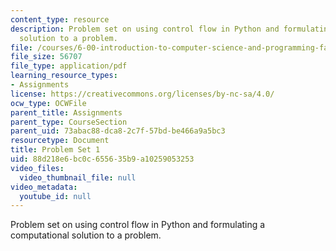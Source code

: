 ```yaml
---
content_type: resource
description: Problem set on using control flow in Python and formulating a computational
  solution to a problem.
file: /courses/6-00-introduction-to-computer-science-and-programming-fall-2008/88d218e6bc0c655635b9a10259053253_pset1a.pdf
file_size: 56707
file_type: application/pdf
learning_resource_types:
- Assignments
license: https://creativecommons.org/licenses/by-nc-sa/4.0/
ocw_type: OCWFile
parent_title: Assignments
parent_type: CourseSection
parent_uid: 73abac88-dca8-2c7f-57bd-be466a9a5bc3
resourcetype: Document
title: Problem Set 1
uid: 88d218e6-bc0c-6556-35b9-a10259053253
video_files:
  video_thumbnail_file: null
video_metadata:
  youtube_id: null
---
```

Problem set on using control flow in Python and formulating a computational solution to a problem.